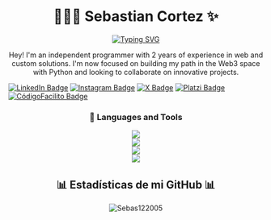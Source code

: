 <h1 align=center> 👾👨‍💻 Sebastian Cortez ✨ </h1>

<p align="center">
  <a href="https://wa.me/51922782225?text=Hola,%20vi%20tu%20perfil%20en%20GitHub%20y%20me%20gustaría%20saber%20más%20sobre%20tus%20servicios.">
    <img src="https://readme-typing-svg.demolab.com?font=Fira+Code&weight=600&pause=1000&color=00FFE0&center=true&width=435&lines=Full-Stack+Developer;WordPress%2FPrestaShop+Dev;Database+Administrator;Web3+Developer" alt="Typing SVG" />
  </a>
</p>

<p align=center>Hey! I'm an independent programmer with 2 years of experience in web and custom solutions. I'm now focused on building my path in the Web3 space with Python and looking to collaborate on innovative projects.</p>

[![LinkedIn Badge](https://img.shields.io/badge/-LinkedIn-0e76a8?style=flat&labelColor=0e76a8&logo=linkedin&logoColor=white)](https://www.linkedin.com/in/sebastian-cortez-cotos) 
[![Instagram Badge](https://img.shields.io/badge/-Instagram-E4405F?style=flat&labelColor=E4405F&logo=instagram&logoColor=white)](https://www.instagram.com/sebastiancortez.05) 
[![X Badge](https://img.shields.io/badge/-X(Twiter)-000000?style=flat&labelColor=000000&logo=x&logoColor=white)](https://x.com/sebastiancc_12) 
[![Platzi Badge](https://img.shields.io/badge/-Platzi-97C93E?style=flat&labelColor=97C93E&logo=platzi&logoColor=white)](https://platzi.com/p/Sebas_12/) 
[![CódigoFacilito Badge](https://img.shields.io/badge/-CódigoFacilito-106560?style=flat&labelColor=106560&logo=codigofacilito&logoColor=white)](https://codigofacilito.com/usuarios/Sebastian_Cortez?section=cursos_completados)




### <h3 align=center> 🧰 Languages and Tools </h3>
<p align="center">
    <img src="https://skillicons.dev/icons?i=py,java,kotlin,git,cs,php,html,css,js" />
  <br>
    <img src="https://skillicons.dev/icons?i=mysql,firebase,mongodb" />
 <br>
    <img src="https://skillicons.dev/icons?i=nodejs,flask,django,angular,react,bootstrap,express,spring" />
 <br>
    <img src="https://skillicons.dev/icons?i=androidstudio,postman,powershell,qt,vscode,visualstudio,pycharm,docker" />
</p>

<div align="center">
	<h2 align="center">📊 Estadísticas de mi GitHub 📊</h2>
	<p align="center">
		<img src="https://github-readme-stats.vercel.app/api/top-langs?username=Sebas122005&theme=merko&hide_border=false&show_icons=true&locale=en&layout=compact" alt="Sebas122005" />
	</p>
</div>


